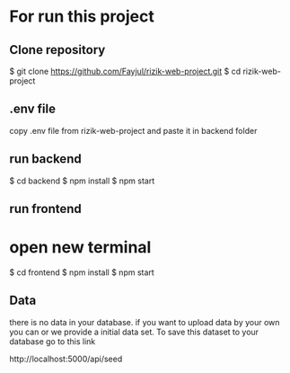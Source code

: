 # For run this project

## Clone repository

$ git clone https://github.com/Fayjul/rizik-web-project.git
$ cd rizik-web-project

## .env file

copy .env file from rizik-web-project
and paste it in backend folder

## run backend

$ cd backend
$ npm install
$ npm start

## run frontend

# open new terminal

$ cd frontend
$ npm install
$ npm start

## Data

there is no data in your database.
if you want to upload data by your own you can or we provide a initial data set. To save this dataset to your database go to this link

http://localhost:5000/api/seed
